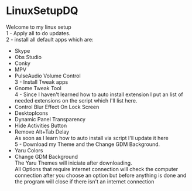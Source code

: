 # LinuxSetupDQ<br>
Welcome to my linux setup<br>
1 - Apply all to do updates. <br>
2 - install all default apps which are:<br>
  - Skype<br>
  - Obs Studio<br>
  - Conky<br>
  - MPV<br>
  - PulseAudio Volume Control<br>
3 - Install Tweak apps<br>
  - Gnome Tweak Tool<br>
4 - Since I haven't learned how to auto install extension I put an list of needed extensions on the script  which I'll list here.<br>
  - Control Blur Effect On Lock Screen <br>
  - DesktopIcons <br>
  - Dynamic Panel Transparency <br>
  - Hide Activities Button<br> 
  - Remove Alt+Tab Delay <br>
As soon as I learn how to auto install via script I'll update it here<br>
5 - Download my Theme and the Change GDM Background.<br>
  - Yaru Colors <br>
  - Change GDM Background<br>
The Yaru Themes will iniciate after downloading.<br>
All Options that require internet connection will check the computer connection after you choose an option but before anything is done and the program will close if there isn't an internet connection
